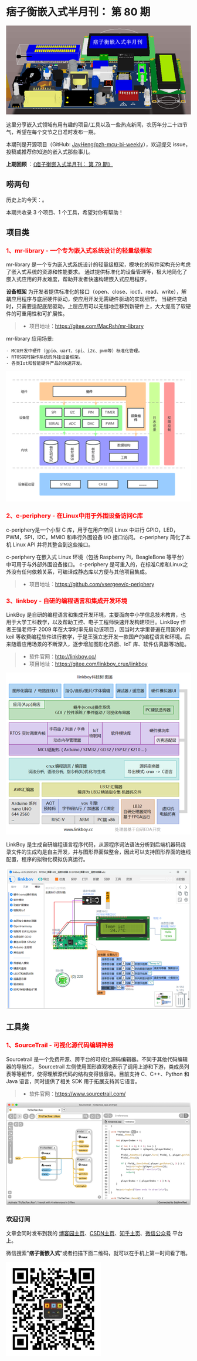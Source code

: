# 痞子衡嵌入式半月刊： 第 80 期

![](https://raw.githubusercontent.com/JayHeng/pzh-mcu-bi-weekly/master/pics/pzh_mcu_bi_weekly.PNG)

这里分享嵌入式领域有用有趣的项目/工具以及一些热点新闻，农历年分二十四节气，希望在每个交节之日准时发布一期。

本期刊是开源项目（GitHub: [JayHeng/pzh-mcu-bi-weekly](https://github.com/JayHeng/pzh-mcu-bi-weekly)），欢迎提交 issue，投稿或推荐你知道的嵌入式那些事儿。

**上期回顾** ：[《痞子衡嵌入式半月刊： 第 79 期》](https://www.cnblogs.com/henjay724/p/17591452.html)

## 唠两句

历史上的今天：。

本期共收录 3 个项目、1 个工具，希望对你有帮助！

## 项目类

### <font color="red">1、mr-library - 一个专为嵌入式系统设计的轻量级框架</font>

mr-library 是一个专为嵌入式系统设计的轻量级框架，模块化的软件架构充分考虑了嵌入式系统的资源和性能要求。 通过提供标准化的设备管理等，极大地简化了嵌入式应用的开发难度，帮助开发者快速构建嵌入式应用程序。

**设备框架** 为开发者提供标准化的接口（open、close、ioctl、read、write），解耦应用程序与底层硬件驱动，使应用开发无需硬件驱动的实现细节。 当硬件变动时，只需要适配底层驱动，上层应用可以无缝地迁移到新硬件上，大大提高了软硬件的可重用性和可扩展性。

> * 项目地址：https://gitee.com/MacRsh/mr-library

mr-library 应用场景:

```text
- MCU开发中硬件（gpio、uart、spi、i2c、pwm等）标准化管理。
- RTOS实时操作系统的外挂设备框架。
- 各类Iot和智能硬件产品的快速开发。
```

![](https://raw.githubusercontent.com/JayHeng/pzh-mcu-bi-weekly/master/pics/issue-080/mr-library.png)

### <font color="red">2、c-periphery - 在Linux中用于外围设备访问C库</font>

c-periphery是一个小型 C 库，用于在用户空间 Linux 中进行 GPIO，LED，PWM，SPI，I2C，MMIO 和串行外围设备 I/O 接口访问。 c-periphery 简化了本机 Linux API 并将其整合到这些接口。  

c-periphery 在嵌入式 Linux 环境（包括 Raspberry Pi，BeagleBone 等平台）中可用于与外部外围设备接口。 c-periphery 是可重入的，在标准C库和Linux之外没有任何依赖关系，可编译成静态库以方便与其他项目集成。  

> * 项目地址：https://github.com/vsergeev/c-periphery

### <font color="red">3、linkboy - 自研的编程语言和集成开发环境</font>

LinkBoy 是自研的编程语言和集成开发环境，主要面向中小学信息技术教育，也用于大学工科教学，以及帮助工控、电子工程师快速开发构建项目。LinkBoy 作者王强老师于 2009 年在大学时率先启动该项目，因当时大学里普遍在用国外的 keil 等收费编程软件进行教学，于是王强立志开发一款国产的编程语言和环境。后来随着应用场景的不断深入，逐步增加图形化界面、IoT 库、软件仿真器等功能。

> * 软件官网：http://linkboy.cc/
> * 项目地址：https://gitee.com/linkboy_crux/linkboy

![](https://raw.githubusercontent.com/JayHeng/pzh-mcu-bi-weekly/master/pics/issue-080/linkboy.PNG)

LinkBoy 是生成自研编程语言程序代码，从源程序词法语法分析到后端机器码烧录文件的生成均是自主开发，并与图形界面做整合，因此可以支持图形界面的连线配置，程序的拟物化模拟仿真运行。

![](https://raw.githubusercontent.com/JayHeng/pzh-mcu-bi-weekly/master/pics/issue-080/linkboy2.PNG)

## 工具类

### <font color="red">1、SourceTrail - 可视化源代码编辑神器</font>

 Sourcetrail 是一个免费开源、跨平台的可视化源码编辑器。不同于其他代码编辑器的导航栏， Sourcetrail 左侧使用图形直观地表示了调用上游和下游，类成员列表等等细节，使得理解源代码的结构变得很容易。目前支持 C、C++、Python 和 Java 语言，同时提供了相关 SDK 用于拓展支持其它语言。

> * 软件官网：https://www.sourcetrail.com/

![](https://raw.githubusercontent.com/JayHeng/pzh-mcu-bi-weekly/master/pics/issue-080/sourcetrail.png)

### 欢迎订阅

文章会同时发布到我的 [博客园主页](https://www.cnblogs.com/henjay724/)、[CSDN主页](https://blog.csdn.net/henjay724)、[知乎主页](https://www.zhihu.com/people/henjay724)、[微信公众号](http://weixin.sogou.com/weixin?type=1&query=痞子衡嵌入式) 平台上。

微信搜索"__痞子衡嵌入式__"或者扫描下面二维码，就可以在手机上第一时间看了哦。

![](https://raw.githubusercontent.com/JayHeng/pzhmcu-picture/master/wechat/pzhMcu_qrcode_258x258.jpg)

